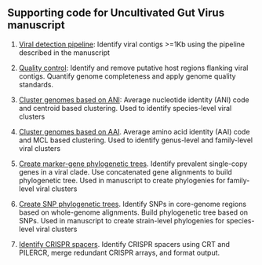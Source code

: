 ## Supporting code for Uncultivated Gut Virus manuscript

1. [Viral detection pipeline](viral_detection_pipeline/README.md): Identify viral contigs >=1Kb using the pipeline described in the manuscript

2. [Quality control](https://bitbucket.org/berkeleylab/checkv): Identify and remove putative host regions flanking viral contigs. Quantify genome completeness and apply genome quality standards.

3. [Cluster genomes based on ANI](ani_cluster/README.md): Average nucleotide identity (ANI) code and centroid based clustering. Used to identify species-level viral clusters

4. [Cluster genomes based on AAI](ani_cluster/README.md). Average amino acid identity (AAI) code and MCL based clustering. Used to identify genus-level and family-level viral clusters

5. [Create marker-gene phylogenetic trees](marker_gene_tree/README.md). Identify prevalent single-copy genes in a viral clade. Use concatenated gene alignments to build phylogenetic tree. Used in manuscript to create phylogenies for family-level viral clusters

6. [Create SNP phylogenetic trees](snp_tree/README.md). Identify SNPs in core-genome regions based on whole-genome alignments. Build phylogenetic tree based on SNPs. Used in manuscript to create strain-level phylogenies for species-level viral clusters

7. [Identify CRISPR spacers](crispr_spacers/README.md). Identify CRISPR spacers using CRT and PILERCR, merge redundant CRISPR arrays, and format output.

